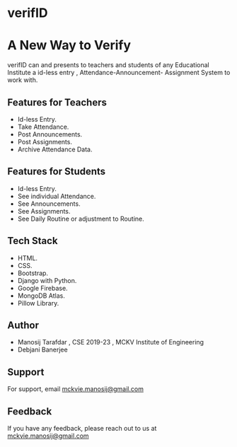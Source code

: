 
# verifID
# A New Way to Verify 

verifID can and presents to teachers and students of any 
Educational Institute a id-less entry , Attendance-Announcement-
Assignment System to work with.




## Features for Teachers

- Id-less Entry. 
- Take Attendance.
- Post Announcements.
- Post Assignments.
- Archive Attendance Data.

## Features for Students

- Id-less Entry. 
- See individual Attendance.
- See Announcements.
- See Assignments.
- See Daily Routine or adjustment to Routine.


## Tech Stack

- HTML.
- CSS.
- Bootstrap.
- Django with Python.
- Google Firebase.
- MongoDB Atlas.
- Pillow Library.



## Author

- Manosij Tarafdar , CSE 2019-23 , MCKV Institute of Engineering
- Debjani Banerjee


## Support

For support, email mckvie.manosij@gmail.com


## Feedback

If you have any feedback, please reach out to us at mckvie.manosij@gmail.com

